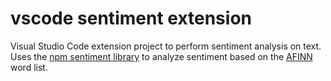 # vscode sentiment extension

Visual Studio Code extension project to perform sentiment analysis on text. Uses the [npm sentiment library](https://www.npmjs.com/package/sentiment) to analyze sentiment based on the [AFINN](http://www2.imm.dtu.dk/pubdb/views/edoc_download.php/6006/pdf/imm6006.pdf) word list.